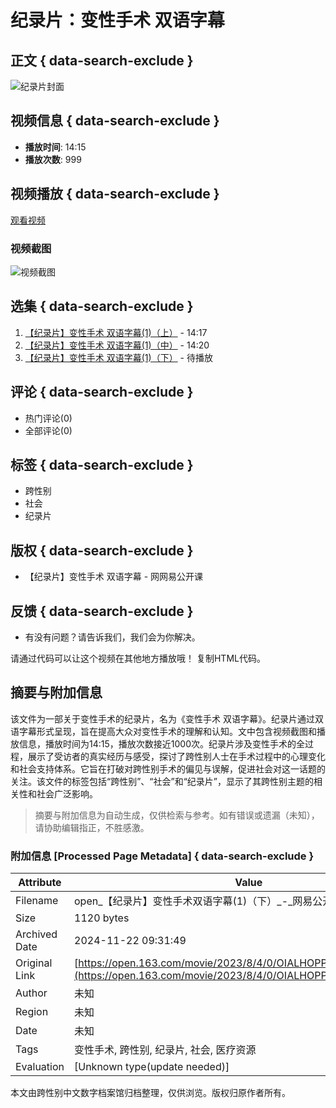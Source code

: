 # 纪录片：变性手术 双语字幕

## 正文 { data-search-exclude }


![纪录片封面](http://dingyue.ws.126.net/2022/0828/dfa4d98cj00rhb3yl001dd000b400b4p.jpg)

## 视频信息 { data-search-exclude }
- **播放时间**: 14:15
- **播放次数**: 999

## 视频播放 { data-search-exclude }
[观看视频](https://ugc.open.163.com)

### 视频截图
![视频截图](https://open-image.ws.126.net/open-h5uploadfile/head-logo-190916.png)

## 选集 { data-search-exclude }
1. [【纪录片】变性手术 双语字幕(1)（上）](https://ugc.open.163.com/newview/movie/free?pid=OIALHOPP0&mid=JIALHOPPL) - 14:17
2. [【纪录片】变性手术 双语字幕(1)（中）](https://ugc.open.163.com/newview/movie/free?pid=OIALHOPP0&mid=FIALHOPTT) - 14:20
3. [【纪录片】变性手术 双语字幕(1)（下）](https://ugc.open.163.com/newview/movie/free?pid=OIALHOPP0&mid=GIALHOQ40) - 待播放

## 评论 { data-search-exclude }
- 热门评论(0)
- 全部评论(0)

## 标签 { data-search-exclude }
- 跨性别
- 社会
- 纪录片

## 版权 { data-search-exclude }
- 【纪录片】变性手术 双语字幕 - 网网易公开课

## 反馈 { data-search-exclude }
- 有没有问题？请告诉我们，我们会为你解决。 

请通过代码可以让这个视频在其他地方播放哦！ 复制HTML代码。
<!-- tcd_original_link https://open.163.com/movie/2023/8/4/0/OIALHOPP0_GIALHOQ40.html -->
## 摘要与附加信息

<!-- tcd_abstract -->
该文件为一部关于变性手术的纪录片，名为《变性手术 双语字幕》。纪录片通过双语字幕形式呈现，旨在提高大众对变性手术的理解和认知。文中包含视频截图和播放信息，播放时间为14:15，播放次数接近1000次。纪录片涉及变性手术的全过程，展示了受访者的真实经历与感受，探讨了跨性别人士在手术过程中的心理变化和社会支持体系。它旨在打破对跨性别手术的偏见与误解，促进社会对这一话题的关注。该文件的标签包括“跨性别”、“社会”和“纪录片”，显示了其跨性别主题的相关性和社会广泛影响。
<!-- tcd_abstract_end -->

> 摘要与附加信息为自动生成，仅供检索与参考。如有错误或遗漏（未知），请协助编辑指正，不胜感激。

### 附加信息 [Processed Page Metadata] { data-search-exclude }

| Attribute       | Value                                  |
|-----------------|----------------------------------------|
| Filename        | open_【纪录片】变性手术双语字幕(1)（下）_-_网易公开课.md                             |
| Size            | 1120 bytes                           |
| Archived Date   | 2024-11-22 09:31:49                             |
| Original Link   | [https://open.163.com/movie/2023/8/4/0/OIALHOPP0_GIALHOQ40.html](https://open.163.com/movie/2023/8/4/0/OIALHOPP0_GIALHOQ40.html)                       |
| Author          | 未知                               |
| Region          | 未知                               |
| Date            | 未知                                 |
| Tags            | 变性手术, 跨性别, 纪录片, 社会, 医疗资源                                 |
| Evaluation            | [Unknown type(update needed)]                                 |
<!-- tcd_table_end -->

本文由跨性别中文数字档案馆归档整理，仅供浏览。版权归原作者所有。
